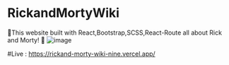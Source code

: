 # RickandMortyWiki
🚀This website built with React,Bootstrap,SCSS,React-Route all about Rick and Morty! 🎉
![image](https://github.com/Yemresalcan/RickandMortyWiki/assets/58724276/8f931146-7a3a-48dc-a801-048824975df5)

#Live : https://rickand-morty-wiki-nine.vercel.app/
